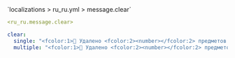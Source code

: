 <!--@include: @/parts/module/message/clear.md#title-->
<!--@include: @/parts/words.md#path--> `localizations > ru_ru.yml > message.clear`

<!--@include: @/parts/module/message/clear.md#explanation-->

<!--@include: @/parts/words.md#edit-->
```yaml
<ru_ru.message.clear>
```

<!--@include: @/parts/words.md#default-->
```yaml
clear:
  single: "<fcolor:1>🌊 Удалено <fcolor:2><number></fcolor:2> предметов у игрока <display_name>"
  multiple: "<fcolor:1>🌊 Удалено <fcolor:2><number></fcolor:2> предметов у <fcolor:2><count></fcolor:2> игроков"
```

<!--@include: @/parts/module/message/clear.md#parameters-->
<!--@include: @/parts/module/message/clear.md#localization-->